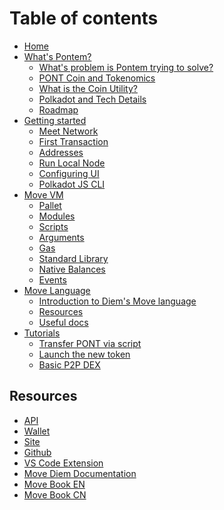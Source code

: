 # Table of contents

* [Home](README.md)
* [What's Pontem?]()
  * [What's problem is Pontem trying to solve?]()
  * [PONT Coin and Tokenomics]()
  * [What is the Coin Utility?]()
  * [Polkadot and Tech Details]()
  * [Roadmap]()
* [Getting started]()
  * [Meet Network]()
  * [First Transaction]()
  * [Addresses]()
  * [Run Local Node]()
  * [Configuring UI]()
  * [Polkadot JS CLI]()
* [Move VM](./move_vm/README.md)
  * [Pallet](./move_vm/pallet.md)
  * [Modules](./move_vm/modules.md)
  * [Scripts](./move_vm/scripts.md)
  * [Arguments](./move_vm/arguments.md)
  * [Gas](./move_vm/gas.md)
  * [Standard Library]()
  * [Native Balances]()
  * [Events]()
* [Move Language](./lang/README.md)
  * [Introduction to Diem's Move language]()
  * [Resources](./lang/resources.md)
  * [Useful docs]()
* [Tutorials]()
  * [Transfer PONT via script]()
  * [Launch the new token]()
  * [Basic P2P DEX]()

## Resources

* [API]()
* [Wallet]()
* [Site](https://pontem.network)
* [Github](https://github.com/pontem-network)
* [VS Code Extension](https://marketplace.visualstudio.com/items?itemName=PontemNetwork.move-language)
* [Move Diem Documentation](https://developers.diem.com/main/docs/move-introduction)
* [Move Book EN](https://move-book.com)
* [Move Book CN](https://move-book.com/cn/)
